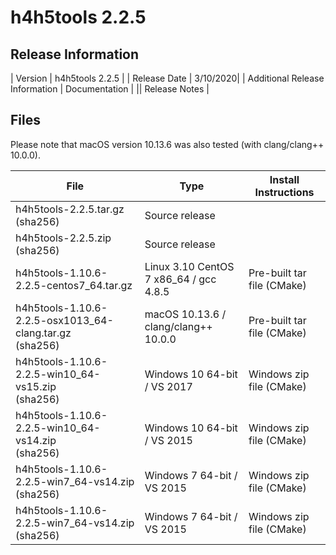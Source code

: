 # h4h5tools 2.2.5

## Release Information

| Version | h4h5tools 2.2.5 |
| Release Date | 3/10/2020|
| Additional Release Information | Documentation |
|| Release Notes | 

## Files 

Please note that macOS version 10.13.6 was also tested (with clang/clang++ 10.0.0).

| File | Type | Install Instructions | 
| ---- | ---- | ---- |
| h4h5tools-2.2.5.tar.gz <br>(sha256) | Source release || Gzipped source tarball| h4h5tools-2.2.5-src.sha256 |
| h4h5tools-2.2.5.zip <br>(sha256) | Source release || Windows zip file| " | 
| h4h5tools-1.10.6-2.2.5-centos7_64.tar.gz | Linux 3.10 CentOS 7 x86_64 / gcc 4.8.5| Pre-built tar file (CMake)| 
| h4h5tools-1.10.6-2.2.5-osx1013_64-clang.tar.gz <br>(sha256) | macOS 10.13.6 / clang/clang++ 10.0.0 | Pre-built tar file (CMake) |
| h4h5tools-1.10.6-2.2.5-win10_64-vs15.zip<br>(sha256) | Windows 10 64-bit / VS 2017 | Windows zip file (CMake) |
| h4h5tools-1.10.6-2.2.5-win10_64-vs14.zip<br>(sha256) | Windows 10 64-bit / VS 2015 | Windows zip file (CMake) | 
| h4h5tools-1.10.6-2.2.5-win7_64-vs14.zip<br>(sha256) | Windows 7 64-bit / VS 2015 | Windows zip file (CMake) |
| h4h5tools-1.10.6-2.2.5-win7_64-vs14.zip<br>(sha256) | Windows 7 64-bit / VS 2015 | Windows zip file (CMake) | 
